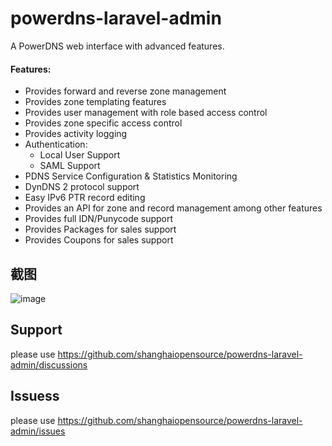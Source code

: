 # powerdns-laravel-admin

A PowerDNS web interface with advanced features.

#### Features:

- Provides forward and reverse zone management
- Provides zone templating features
- Provides user management with role based access control
- Provides zone specific access control
- Provides activity logging
- Authentication:
  - Local User Support
  - SAML Support
- PDNS Service Configuration & Statistics Monitoring
- DynDNS 2 protocol support
- Easy IPv6 PTR record editing
- Provides an API for zone and record management among other features
- Provides full IDN/Punycode support
- Provides Packages for sales support
- Provides Coupons for sales support


## 截图

![image](https://github.com/shanghaiopensource/powerdns-laravel-admin/assets/138437143/4e203765-f441-4102-8f5e-ae1e07fee250)


## Support

please use https://github.com/shanghaiopensource/powerdns-laravel-admin/discussions

## Issuess
please use https://github.com/shanghaiopensource/powerdns-laravel-admin/issues
